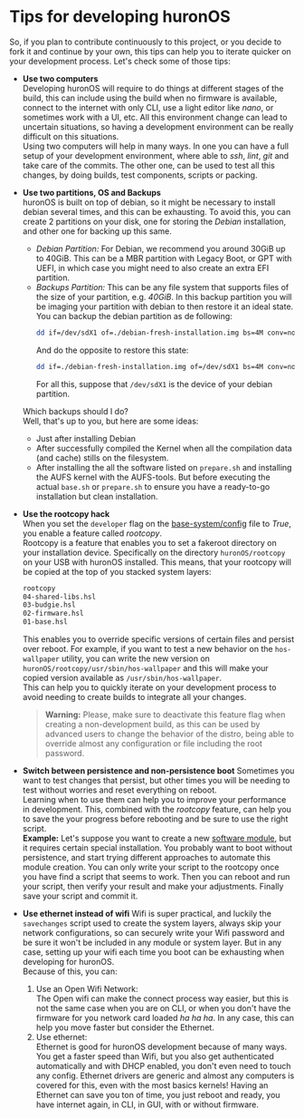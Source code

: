 # Tips for developing huronOS
So, if you plan to contribute continuously to this project, or you decide to fork it and continue by your own, this tips can help you to iterate quicker on your development process. Let's check some of those tips:

- **Use two computers**  
	Developing huronOS will require to do things at different stages of the build, this can include using the build when no firmware is available, connect to the internet with only CLI, use a light editor like *nano*, or sometimes work with a UI, etc. All this environment change can lead to uncertain situations, so having a development environment can be really difficult on this situations.  
	Using two computers will help in many ways. In one you can have a full setup of your development environment, where able to *ssh*, *lint*, *git* and take care of the commits. The other one, can be used to test all this changes, by doing builds, test components, scripts or packing.

- **Use two partitions, OS and Backups**  
	huronOS is built on top of debian, so it might be necessary to install debian several times, and this can be exhausting. To avoid this, you can create 2 partitions on your disk, one for storing the *Debian* installation, and other one for backing up this same.  
	- *Debian Partition:* For Debian, we recommend you around 30GiB up to 40GiB. This can be a MBR partition with Legacy Boot, or GPT with UEFI, in which case you might need to also create an extra EFI partition.
	- *Backups Partition:* This can be any file system that supports files of the size of your partition, e.g. *40GiB*. In this backup partition you will be imaging your partition with debian to then restore it an ideal state.  
		You can backup the debian partition as de following:  
		```bash
		dd if=/dev/sdX1 of=./debian-fresh-installation.img bs=4M conv=noerror,sync status=progress
		```
		And do the opposite to restore this state:
		```bash
		dd if=./debian-fresh-installation.img of=/dev/sdX1 bs=4M conv=noerror,sync status=progress
		```
		For all this, suppose that `/dev/sdX1` is the device of your debian partition.

	Which backups should I do?  
	Well, that's up to you, but here are some ideas:  
	- Just after installing Debian
	- After successfully compiled the Kernel when all the compilation data (and cache) stills on the filesystem.  
	- After installing the all the software listed on `prepare.sh` and installing the AUFS kernel with the AUFS-tools. But before executing the actual `base.sh` or `prepare.sh` to ensure you have a ready-to-go installation but clean installation.


- **Use the rootcopy hack**  
	When you set the `developer` flag on the [base-system/config](../../base-system/config) file to *True*, you enable a feature called *rootcopy*.  
	Rootcopy is a feature that enables you to set a fakeroot directory on your installation device. Specifically on the directory `huronOS/rootcopy` on your USB with huronOS installed.
	This means, that your rootcopy will be copied at the top of you stacked system layers:
	```txt
	rootcopy
	04-shared-libs.hsl
	03-budgie.hsl
	02-firmware.hsl
	01-base.hsl
	```
	This enables you to override specific versions of certain files and persist over reboot. For example, if you want to test a new behavior on the `hos-wallpaper` utility, you can write the new version on `huronOS/rootcopy/usr/sbin/hos-wallpaper` and this will make your copied version available as `/usr/sbin/hos-wallpaper`.  
	This can help you to quickly iterate on your development process to avoid needing to create builds to integrate all your changes.

	> **Warning:**  Please, make sure to deactivate this feature flag when creating a non-development build, as this can be used by advanced users to change the behavior of the distro, being able to override almost any configuration or file including the root password.



- **Switch between persistence and non-persistence boot**
	Sometimes you want to test changes that persist, but other times you will be needing to test without worries and reset everything on reboot.  
	Learning when to use them can help you to improve your performance in development. This, combined with the *rootcopy* feature, can help you to save the your progress before rebooting and be sure to use the right script.  
	**Example:** Let's suppose you want to create a new [software module](../../software-modules/), but it requires certain special installation. You probably want to boot without persistence, and start trying different approaches to automate this module creation. You can only write your script to the rootcopy once you have find a script that seems to work. Then you can reboot and run your script, then verify your result and make your adjustments. Finally save your script and commit it.


- **Use ethernet instead of wifi**
	Wifi is super practical, and luckily the `savechanges` script used to create the system layers, always skip your network configurations, so can securely write your Wifi password and be sure it won't be included in any module or system layer. But in any case, setting up your wifi each time you boot can be exhausting when developing for huronOS.  
	Because of this, you can:  
	1. Use an Open Wifi Network:  
		The Open wifi can make the connect process way easier, but this is not the same case when you are on CLI, or when you don't have the firmware for you network card loaded *ha ha ha*. In any case, this can help you move faster but consider the Ethernet.
	2. Use ethernet:  
		Ethernet is good for huronOS development because of many ways. You get a faster speed than Wifi, but you also get authenticated automatically and with DHCP enabled, you don't even need to touch any config. Ethernet drivers are generic and almost any computers is covered for this, even with the most basics kernels! Having an Ethernet can save you ton of time, you just reboot and ready, you have internet again, in CLI, in GUI, with or without firmware.